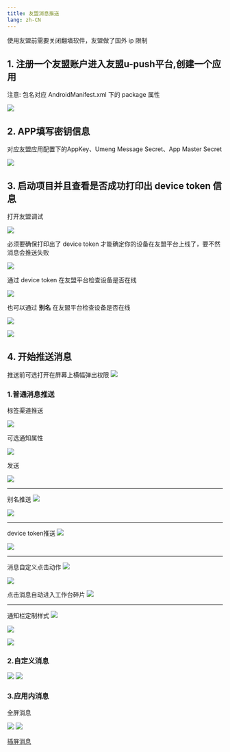 ```yaml
---
title: 友盟消息推送
lang: zh-CN
---
```


使用友盟前需要关闭翻墙软件，友盟做了国外 ip 限制

## 1. 注册一个友盟账户进入友盟u-push平台,创建一个应用
注意: 包名对应 AndroidManifest.xml 下的 package 属性

![](/images/android/messagePush/1.png)

## 2. APP填写密钥信息
对应友盟应用配置下的AppKey、Umeng Message Secret、App Master Secret

![](/images/android/messagePush/2.png)

## 3. 启动项目并且查看是否成功打印出 device token 信息
打开友盟调试

![](/images/android/messagePush/3.png)

必须要确保打印出了 device token 才能确定你的设备在友盟平台上线了，要不然消息会推送失败

![](/images/android/messagePush/4.png)

通过 device token 在友盟平台检查设备是否在线

![](/images/android/messagePush/5.png)

也可以通过 **别名** 在友盟平台检查设备是否在线

![](/images/android/messagePush/6.png)

![](/images/android/messagePush/7.png)


## 4. 开始推送消息 
推送前可选打开在屏幕上横幅弹出权限
![](/images/android/messagePush/12.png)

### 1.普通消息推送

标签渠道推送

![](/images/android/messagePush/8.png)

可选通知属性

![](/images/android/messagePush/9.png)

发送

![](/images/android/messagePush/10.png)

---
别名推送
![](/images/android/messagePush/13.png)

![](/images/android/messagePush/14.png)

---
device token推送
![](/images/android/messagePush/15.png)

![](/images/android/messagePush/16.png)

---
消息自定义点击动作
![](/images/android/messagePush/17.png)

![](/images/android/messagePush/18.png)

点击消息自动进入工作台碎片
![](/images/android/messagePush/19.png)

---
通知栏定制样式
![](/images/android/messagePush/20.png)

![](/images/android/messagePush/21.png)

![](/images/android/messagePush/22.png)

### 2.自定义消息

![](/images/android/messagePush/23.png)
![](/images/android/messagePush/24.png)

### 3.应用内消息

全屏消息

![](/images/android/messagePush/25.png)
![](/images/android/messagePush/26.png)

[插屏消息](https://developer.umeng.com/docs/67966/detail/98583#h2-u63D2u5C4Fu6D88u606F13)
